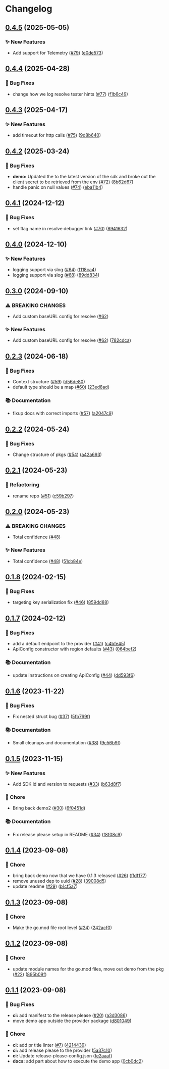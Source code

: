 # Changelog

## [0.4.5](https://github.com/spotify/confidence-sdk-go/compare/v0.4.4...v0.4.5) (2025-05-05)


### ✨ New Features

* Add support for Telemetry ([#79](https://github.com/spotify/confidence-sdk-go/issues/79)) ([e0de573](https://github.com/spotify/confidence-sdk-go/commit/e0de57315c8b8e22ae29711bcea3cb91f9ee0a16))

## [0.4.4](https://github.com/spotify/confidence-sdk-go/compare/v0.4.3...v0.4.4) (2025-04-28)


### 🐛 Bug Fixes

* change how we log resolve tester hints ([#77](https://github.com/spotify/confidence-sdk-go/issues/77)) ([f1b6c49](https://github.com/spotify/confidence-sdk-go/commit/f1b6c49cda8cfeb199aea70739f9023410cc2b48))

## [0.4.3](https://github.com/spotify/confidence-sdk-go/compare/v0.4.2...v0.4.3) (2025-04-17)


### ✨ New Features

* add timeout for http calls ([#75](https://github.com/spotify/confidence-sdk-go/issues/75)) ([9d8b640](https://github.com/spotify/confidence-sdk-go/commit/9d8b640bcabd2029b01e688d3f7ab799f20f04fa))

## [0.4.2](https://github.com/spotify/confidence-sdk-go/compare/v0.4.1...v0.4.2) (2025-03-24)


### 🐛 Bug Fixes

* **demo:** Updated the to the latest version of the sdk and broke out the client secret to be retrieved from the env ([#72](https://github.com/spotify/confidence-sdk-go/issues/72)) ([8b62d67](https://github.com/spotify/confidence-sdk-go/commit/8b62d673de59272ee9f0ba749ed368e004a80050))
* handle panic on null values ([#74](https://github.com/spotify/confidence-sdk-go/issues/74)) ([eba11b4](https://github.com/spotify/confidence-sdk-go/commit/eba11b40d1dad03c2506ff5863e04f0b8fafa4a1))

## [0.4.1](https://github.com/spotify/confidence-sdk-go/compare/v0.4.0...v0.4.1) (2024-12-12)


### 🐛 Bug Fixes

* set flag name in resolve debugger link ([#70](https://github.com/spotify/confidence-sdk-go/issues/70)) ([8941632](https://github.com/spotify/confidence-sdk-go/commit/8941632dd001e88715da4d70b0b3f294d686cb80))

## [0.4.0](https://github.com/spotify/confidence-sdk-go/compare/v0.3.0...v0.4.0) (2024-12-10)


### ✨ New Features

* logging support via slog ([#64](https://github.com/spotify/confidence-sdk-go/issues/64)) ([f118ca4](https://github.com/spotify/confidence-sdk-go/commit/f118ca426ab4d7b36ed33082b999cbd9cded50f3))
* logging support via slog ([#68](https://github.com/spotify/confidence-sdk-go/issues/68)) ([89dd834](https://github.com/spotify/confidence-sdk-go/commit/89dd834c9780f1b5443ddb42c51426f68231e151))

## [0.3.0](https://github.com/spotify/confidence-sdk-go/compare/v0.2.3...v0.3.0) (2024-09-10)


### ⚠ BREAKING CHANGES

* Add custom baseURL config for resolve ([#62](https://github.com/spotify/confidence-sdk-go/issues/62))

### ✨ New Features

* Add custom baseURL config for resolve ([#62](https://github.com/spotify/confidence-sdk-go/issues/62)) ([782cdca](https://github.com/spotify/confidence-sdk-go/commit/782cdca24466ce6a54bdd68c869a464daf52a72a))

## [0.2.3](https://github.com/spotify/confidence-sdk-go/compare/v0.2.2...v0.2.3) (2024-06-18)


### 🐛 Bug Fixes

* Context structure ([#59](https://github.com/spotify/confidence-sdk-go/issues/59)) ([d56de80](https://github.com/spotify/confidence-sdk-go/commit/d56de80f6d81273b384f4761ada458c55017c948))
* default type should be a map ([#60](https://github.com/spotify/confidence-sdk-go/issues/60)) ([23ed8ad](https://github.com/spotify/confidence-sdk-go/commit/23ed8ad7e272c4d62459854763213946a68f6034))


### 📚 Documentation

* fixup docs with correct imports ([#57](https://github.com/spotify/confidence-sdk-go/issues/57)) ([a2047c9](https://github.com/spotify/confidence-sdk-go/commit/a2047c98b7c19d6b202add4e152fb41a19de8d78))

## [0.2.2](https://github.com/spotify/confidence-sdk-go/compare/v0.2.1...v0.2.2) (2024-05-24)


### 🐛 Bug Fixes

* Change structure of pkgs ([#54](https://github.com/spotify/confidence-sdk-go/issues/54)) ([a42a693](https://github.com/spotify/confidence-sdk-go/commit/a42a6938737f0371de7513f4de3ffeeaa4277a91))

## [0.2.1](https://github.com/spotify/confidence-sdk-go/compare/v0.2.0...v0.2.1) (2024-05-23)


### 🔄 Refactoring

* rename repo ([#51](https://github.com/spotify/confidence-sdk-go/issues/51)) ([c59b297](https://github.com/spotify/confidence-sdk-go/commit/c59b297504e52c20bb48e87a502f98aae49f527b))

## [0.2.0](https://github.com/spotify/confidence-openfeature-provider-go/compare/v0.1.8...v0.2.0) (2024-05-23)


### ⚠ BREAKING CHANGES

* Total confidence ([#48](https://github.com/spotify/confidence-openfeature-provider-go/issues/48))

### ✨ New Features

* Total confidence ([#48](https://github.com/spotify/confidence-openfeature-provider-go/issues/48)) ([51cb84e](https://github.com/spotify/confidence-openfeature-provider-go/commit/51cb84e9873df60460a7085f64650ca854feab3d))

## [0.1.8](https://github.com/spotify/confidence-openfeature-provider-go/compare/v0.1.7...v0.1.8) (2024-02-15)


### 🐛 Bug Fixes

* targeting key serialization fix ([#46](https://github.com/spotify/confidence-openfeature-provider-go/issues/46)) ([859dd88](https://github.com/spotify/confidence-openfeature-provider-go/commit/859dd884dbbb05277d92b9f952a8209d77585c72))

## [0.1.7](https://github.com/spotify/confidence-openfeature-provider-go/compare/v0.1.6...v0.1.7) (2024-02-12)


### 🐛 Bug Fixes

* add a default endpoint to the provider ([#41](https://github.com/spotify/confidence-openfeature-provider-go/issues/41)) ([c4bfe45](https://github.com/spotify/confidence-openfeature-provider-go/commit/c4bfe45d76b8fff131e795c5462d59b9a8ea2098))
* ApiConfig constructor with region defaults ([#43](https://github.com/spotify/confidence-openfeature-provider-go/issues/43)) ([064bef2](https://github.com/spotify/confidence-openfeature-provider-go/commit/064bef291ec72a6ff3facf4a9ecc7d6377ef410d))


### 📚 Documentation

* update instructions on creating ApiConfig ([#44](https://github.com/spotify/confidence-openfeature-provider-go/issues/44)) ([dd593f6](https://github.com/spotify/confidence-openfeature-provider-go/commit/dd593f676fe7309e6b0d71e01bbf8c08a05456d2))

## [0.1.6](https://github.com/spotify/confidence-openfeature-provider-go/compare/v0.1.5...v0.1.6) (2023-11-22)


### 🐛 Bug Fixes

* Fix nested struct bug ([#37](https://github.com/spotify/confidence-openfeature-provider-go/issues/37)) ([5fb769f](https://github.com/spotify/confidence-openfeature-provider-go/commit/5fb769f3db4c00376ea4e34b510d4391f29003c5))


### 📚 Documentation

* Small cleanups and documentation ([#38](https://github.com/spotify/confidence-openfeature-provider-go/issues/38)) ([9c56b9f](https://github.com/spotify/confidence-openfeature-provider-go/commit/9c56b9fd0cd60266bf8ff44cf9606dadc92e832d))

## [0.1.5](https://github.com/spotify/confidence-openfeature-provider-go/compare/v0.1.4...v0.1.5) (2023-11-15)


### ✨ New Features

* Add SDK id and version to requests ([#33](https://github.com/spotify/confidence-openfeature-provider-go/issues/33)) ([b63d8f7](https://github.com/spotify/confidence-openfeature-provider-go/commit/b63d8f7c34efe77871a6f9d1f110513bb1d2b350))


### 🧹 Chore

* Bring back demo2 ([#30](https://github.com/spotify/confidence-openfeature-provider-go/issues/30)) ([6f0451d](https://github.com/spotify/confidence-openfeature-provider-go/commit/6f0451d2b4649ca315160eddf8d6f8ee4a792c53))


### 📚 Documentation

* Fix release please setup in README ([#34](https://github.com/spotify/confidence-openfeature-provider-go/issues/34)) ([f8f08c9](https://github.com/spotify/confidence-openfeature-provider-go/commit/f8f08c948f06cf0d12af04af10b77aae2c714c65))

## [0.1.4](https://github.com/spotify/confidence-openfeature-provider-go/compare/v0.1.3...v0.1.4) (2023-09-08)


### 🧹 Chore

* bring back demo now that we have 0.1.3 released ([#26](https://github.com/spotify/confidence-openfeature-provider-go/issues/26)) ([ffdf177](https://github.com/spotify/confidence-openfeature-provider-go/commit/ffdf1778acd4d5f1f0c469516ef51c77f293078b))
* remove unused dep to uuid ([#28](https://github.com/spotify/confidence-openfeature-provider-go/issues/28)) ([39008d5](https://github.com/spotify/confidence-openfeature-provider-go/commit/39008d58cae05ad78fb827a5117b1f4a3814d1b6))
* update readme ([#29](https://github.com/spotify/confidence-openfeature-provider-go/issues/29)) ([b1cf5a7](https://github.com/spotify/confidence-openfeature-provider-go/commit/b1cf5a7cf3f6fabecfc2bdd896959fb09a5762c0))

## [0.1.3](https://github.com/spotify/confidence-openfeature-provider-go/compare/v0.1.2...v0.1.3) (2023-09-08)


### 🧹 Chore

* Make the go.mod file root level ([#24](https://github.com/spotify/confidence-openfeature-provider-go/issues/24)) ([242acf0](https://github.com/spotify/confidence-openfeature-provider-go/commit/242acf05831c8a7176e4c1ad381a0da51374366e))

## [0.1.2](https://github.com/spotify/confidence-openfeature-provider-go/compare/v0.1.1...v0.1.2) (2023-09-08)


### 🧹 Chore

* update module names for the go.mod files, move out demo from the pkg ([#22](https://github.com/spotify/confidence-openfeature-provider-go/issues/22)) ([895b09f](https://github.com/spotify/confidence-openfeature-provider-go/commit/895b09f87fbf286aac9570bd1cfb6eca06abc028))

## [0.1.1](https://github.com/spotify/confidence-openfeature-provider-go/compare/v0.1.0...v0.1.1) (2023-09-08)


### 🐛 Bug Fixes

* **ci:** add manifest to the release please ([#20](https://github.com/spotify/confidence-openfeature-provider-go/issues/20)) ([a3d3086](https://github.com/spotify/confidence-openfeature-provider-go/commit/a3d3086966e039fbdedbc6e696669497eaf28ab9))
* move demo app outside the provider package ([d801049](https://github.com/spotify/confidence-openfeature-provider-go/commit/d80104966f183201784a3cbc78259d2662c93109))


### 🧹 Chore

* **ci:** add pr title linter ([#7](https://github.com/spotify/confidence-openfeature-provider-go/issues/7)) ([4214439](https://github.com/spotify/confidence-openfeature-provider-go/commit/42144396f3d29aceaa0101aaccb9b09c282f71e5))
* **ci:** add release please to the provider ([5a37c10](https://github.com/spotify/confidence-openfeature-provider-go/commit/5a37c10a194814b1f272a19533e9500f263c88b5))
* **ci:** Update release-please-config.json ([fe2aaaf](https://github.com/spotify/confidence-openfeature-provider-go/commit/fe2aaaf1a27b09d1612c245445df0d89852592e0))
* **docs:** add part about how to execute the demo app ([0cb0dc2](https://github.com/spotify/confidence-openfeature-provider-go/commit/0cb0dc276140631c4861d6ca9f43c9fc0667dc3a))

